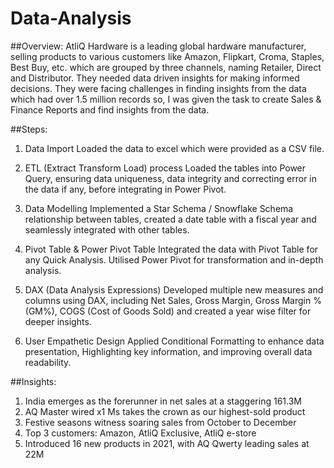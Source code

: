 # Data-Analysis
##Overview:
AtliQ Hardware is a leading global hardware manufacturer, selling products to various customers like Amazon, Flipkart, Croma, Staples, Best Buy, etc. which are grouped by three channels, naming Retailer, Direct and Distributor. They needed data driven insights for making informed decisions. They were facing challenges in finding insights from the data which had over 1.5 million records so, I was given the task to create Sales & Finance Reports and find insights from the data.

##Steps:
1.	Data Import
Loaded the data to excel which were provided as a CSV file.

2.	ETL (Extract Transform Load) process
Loaded the tables into Power Query, ensuring data uniqueness, data integrity and correcting error in the data if any, before integrating in Power Pivot.

3.	Data Modelling
Implemented a Star Schema / Snowflake Schema relationship between tables, created a date table with a fiscal year and seamlessly integrated with other tables.

4.	Pivot Table & Power Pivot Table
Integrated the data with Pivot Table for any Quick Analysis. Utilised Power Pivot for transformation and in-depth analysis.

5.	DAX (Data Analysis Expressions)
Developed multiple new measures and columns using DAX, including Net Sales, Gross Margin, Gross Margin % (GM%), COGS (Cost of Goods Sold) and created a year wise filter for deeper insights.

6.	User Empathetic Design
Applied Conditional Formatting to enhance data presentation, Highlighting key information, and improving overall data readability.

##Insights:
1.	India emerges as the forerunner in net sales at a staggering 161.3M
2.	AQ Master wired x1 Ms takes the crown as our highest-sold product
3.	Festive seasons witness soaring sales from October to December
4.	Top 3 customers: Amazon, AtliQ Exclusive, AtliQ e-store
5.	Introduced 16 new products in 2021, with AQ Qwerty leading sales at 22M
